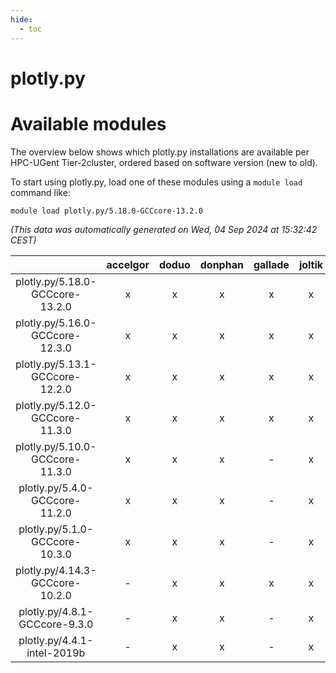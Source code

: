```yaml
---
hide:
  - toc
---
```


plotly.py
=========

# Available modules


The overview below shows which plotly.py installations are available per HPC-UGent Tier-2cluster, ordered based on software version (new to old).

To start using plotly.py, load one of these modules using a `module load` command like:

```shell
module load plotly.py/5.18.0-GCCcore-13.2.0
```

*(This data was automatically generated on Wed, 04 Sep 2024 at 15:32:42 CEST)*  

| |accelgor|doduo|donphan|gallade|joltik|shinx|skitty|
| :---: | :---: | :---: | :---: | :---: | :---: | :---: | :---: |
|plotly.py/5.18.0-GCCcore-13.2.0|x|x|x|x|x|x|x|
|plotly.py/5.16.0-GCCcore-12.3.0|x|x|x|x|x|x|x|
|plotly.py/5.13.1-GCCcore-12.2.0|x|x|x|x|x|-|x|
|plotly.py/5.12.0-GCCcore-11.3.0|x|x|x|x|x|-|x|
|plotly.py/5.10.0-GCCcore-11.3.0|x|x|x|-|x|-|x|
|plotly.py/5.4.0-GCCcore-11.2.0|x|x|x|-|x|-|x|
|plotly.py/5.1.0-GCCcore-10.3.0|x|x|x|-|x|-|x|
|plotly.py/4.14.3-GCCcore-10.2.0|-|x|x|x|x|-|x|
|plotly.py/4.8.1-GCCcore-9.3.0|-|x|x|-|x|-|x|
|plotly.py/4.4.1-intel-2019b|-|x|x|-|x|-|x|
